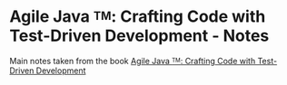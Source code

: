 # Agile Java <sup><sub>TM</sub></sup>: Crafting Code with Test-Driven Development - Notes

Main notes taken from the book [Agile Java <sup><sub>TM</sub></sup>: Crafting Code with Test-Driven Development](https://www.amazon.com/dp/0131482394/ref=cm_sw_em_r_mt_dp_U_fjmxEbMV6W36R)
